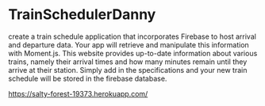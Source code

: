 # TrainSchedulerDanny

create a train schedule application that incorporates Firebase to host arrival and departure data. Your app will retrieve and manipulate this information with Moment.js. 
This website provides up-to-date information about various trains, namely their arrival times and how many minutes remain until they arrive at their station.
Simply add in the specifications and your new train schedule will be stored in the firebase database.

https://salty-forest-19373.herokuapp.com/